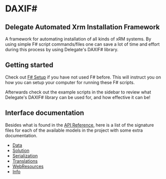 DAXIF#
======

Delegate Automated Xrm Installation Framework
-------------

A framework for automating installation of all kinds of xRM systems.
By using simple F# script commands/files one can save a lot of time
and effort during this process by using Delegate's DAXIF# library.


Getting started
---------------

Check out [F# Setup](setup_fsharp.html) if you have not used F# before. This
will instruct you on how you can setup your computer for running these F# scripts.

Afterwards check out the example scripts in the sidebar to review what
Delegate's DAXIF# library can be used for, and how effective it can be!


Interface documentation
-----------------------

Besides what is found in the [API Reference](reference/index.html), here is
a list of the signature files for each of the available models in the project 
with some extra documentation.

* [Data](Data.html)
* [Solution](Solution.html)
* [Serialization](Serialization.html)
* [Translations](Translations.html)
* [WebResources](WebResources.html)
* [Info](Info.html)